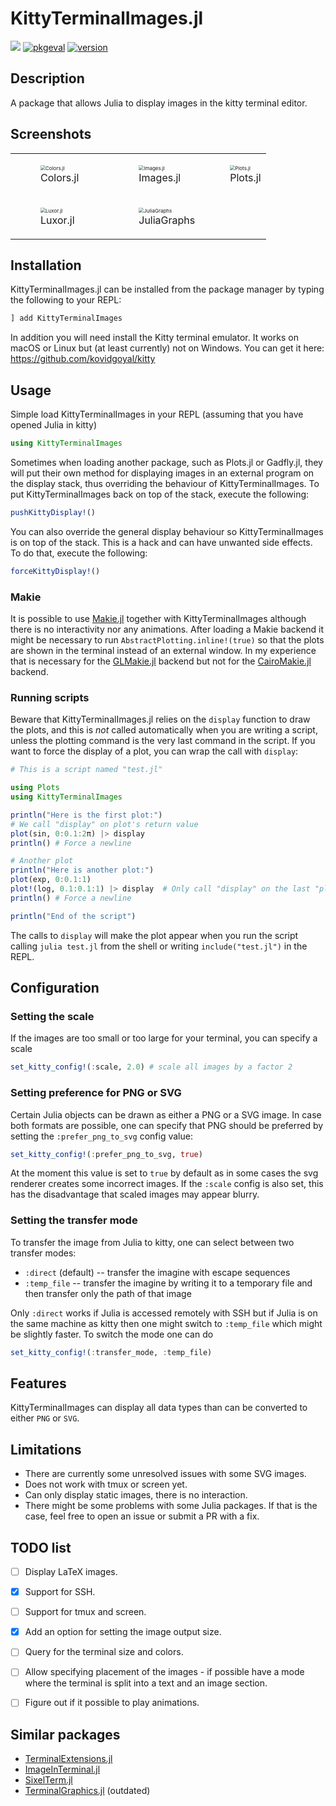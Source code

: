 # KittyTerminalImages.jl
![](https://img.shields.io/badge/lifecycle-maturing-blue.svg)
[![pkgeval](https://juliahub.com/docs/KittyTerminalImages/pkgeval.svg)](https://juliahub.com/ui/Packages/KittyTerminalImages/gIOCR)
[![version](https://juliahub.com/docs/KittyTerminalImages/version.svg)](https://juliahub.com/ui/Packages/KittyTerminalImages/gIOCR)

## Description
A package that allows Julia to display images in the kitty terminal editor.

## Screenshots
| | | |
| ------------------------------------------------------------ | ------------------------------------------------------------ | ------------------------------------------------------------ |
| <figure><img src="https://github.com/simonschoelly/KittyTerminalImages.jl/blob/master/screenshots/screenshot-colors.png" alt="Colors.jl" style="zoom:50%;" /><figcaption>Colors.jl</figcaption></figure> | <figure><img src="https://github.com/simonschoelly/KittyTerminalImages.jl/blob/master/screenshots/screenshot-images.png" alt="Images.jl" style="zoom:50%;" /><figcaption>Images.jl</figcaption></figure> | <img src="https://github.com/simonschoelly/KittyTerminalImages.jl/blob/master/screenshots/screenshot-plots.png" alt="Plots.jl" style="zoom:50%;" /><figcaption>Plots.jl</figcaption></figure> |
| <figure><img src="https://github.com/simonschoelly/KittyTerminalImages.jl/blob/master/screenshots/screenshot-luxor.png" alt="Luxor.jl" style="zoom:50%;" /><figcaption>Luxor.jl</figcaption></figure> | <figure><img src="https://github.com/simonschoelly/KittyTerminalImages.jl/blob/master/screenshots/screenshot-juliagraphs.png" alt="JuliaGraphs" style="zoom:50%;" /><figcaption>JuliaGraphs</figcaption></figure> |                                                              |



## Installation
KittyTerminalImages.jl can be installed from the package manager by typing the following to your REPL:
```julia
] add KittyTerminalImages
```
In addition you will need install the Kitty terminal emulator. It works on macOS or Linux but (at least currently) not on Windows. You can get it here: https://github.com/kovidgoyal/kitty


## Usage
Simple load KittyTerminalImages in your REPL (assuming that you have opened Julia in kitty)
```julia
using KittyTerminalImages
```
Sometimes when loading another package, such as Plots.jl or Gadfly.jl, they will put their own method for displaying images 
in an external program on the display stack, thus overriding the behaviour of KittyTerminalImages. To put KittyTerminalImages back
on top of the stack, execute the following:
```julia
pushKittyDisplay!()
```
You can also override the general display behaviour so KittyTerminalImages is on top of the stack. This is a hack and can have
unwanted side effects. To do that, execute the following:
```julia
forceKittyDisplay!()
```

### Makie

It is possible to use [Makie.jl](https://github.com/JuliaPlots/Makie.jl) together with KittyTerminalImages although there is no interactivity nor any animations.
After loading a Makie backend it might be necessary to run `AbstractPlotting.inline!(true)` so that the plots are shown in the terminal instead
of an external window. In my experience that is necessary for the [GLMakie.jl](https://github.com/JuliaPlots/GLMakie.jl) backend
but not for the [CairoMakie.jl](https://github.com/JuliaPlots/CairoMakie.jl) backend.

### Running scripts

Beware that KittyTerminalImages.jl relies on the `display` function to draw the plots, and this is *not* called automatically
when you are writing a script, unless the plotting command is the very last command in the script. If you want to force the
display of a plot, you can wrap the call with `display`:
```julia
# This is a script named "test.jl"

using Plots
using KittyTerminalImages

println("Here is the first plot:")
# We call "display" on plot's return value
plot(sin, 0:0.1:2π) |> display
println() # Force a newline

# Another plot
println("Here is another plot:")
plot(exp, 0:0.1:1)
plot!(log, 0.1:0.1:1) |> display  # Only call "display" on the last "plot!"
println() # Force a newline

println("End of the script")
```

The calls to `display` will make the plot appear when you run the script calling `julia test.jl` from the shell or writing
`include("test.jl")` in the REPL.

## Configuration

### Setting the scale
If the images are too small or too large for your terminal,
you can specify a scale
```julia
set_kitty_config!(:scale, 2.0) # scale all images by a factor 2
```

### Setting preference for PNG or SVG
Certain Julia objects can be drawn as either a PNG or a SVG image. In case both formats are possible,
one can specify that PNG should be preferred by setting the ``:prefer_png_to_svg`` config value:
```julia
set_kitty_config!(:prefer_png_to_svg, true)
```
At the moment this value is set to `true` by default as in some cases the svg renderer creates some incorrect images.
If the `:scale` config is also set, this has the disadvantage that scaled images may appear blurry.

### Setting the transfer mode
To transfer the image from Julia to kitty, one can select between two transfer modes:
* `:direct` (default) -- transfer the imagine with escape sequences
* `:temp_file` -- transfer the imagine by writing it to a temporary file and then transfer only the path of that image

Only `:direct` works if Julia is accessed remotely with SSH but if Julia is on the same machine as kitty then one might switch to `:temp_file` which might be slightly faster.
To switch the mode one can do
```julia
set_kitty_config!(:transfer_mode, :temp_file)
```

## Features
KittyTerminalImages can display all data types than can be converted to either `PNG` or `SVG`.

## Limitations
* There are currently some unresolved issues with some SVG images.
* Does not work with tmux or screen yet.
* Can only display static images, there is no interaction.
* There might be some problems with some Julia packages. If that is the case, feel free to open an issue or submit a PR with a fix.

## TODO list
- [ ] Display LaTeX images.
- [X] Support for SSH.
- [ ] Support for tmux and screen.
- [x] Add an option for setting the image output size.
- [ ] Query for the terminal size and colors.
- [ ] Allow specifying placement of the images - if possible have a mode where the terminal is split into a text and an image section.
- [ ] Figure out if it possible to play animations.


## Similar packages
* [TerminalExtensions.jl](https://github.com/Keno/TerminalExtensions.jl)
* [ImageInTerminal.jl](https://github.com/JuliaImages/ImageInTerminal.jl)
* [SixelTerm.jl](https://github.com/tshort/SixelTerm.jl)
* [TerminalGraphics.jl](https://github.com/m-j-w/TerminalGraphics.jl) (outdated)

